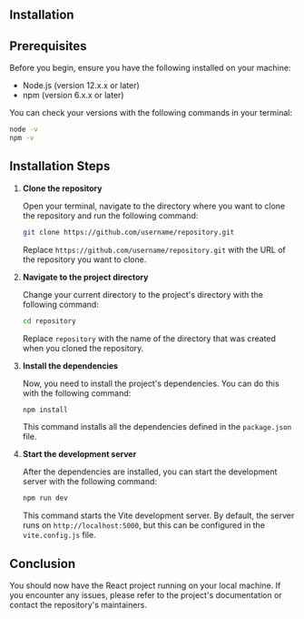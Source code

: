 ## Installation

## Prerequisites

Before you begin, ensure you have the following installed on your machine:

- Node.js (version 12.x.x or later)
- npm (version 6.x.x or later)

You can check your versions with the following commands in your terminal:

```bash
node -v
npm -v
```

## Installation Steps

1. **Clone the repository**

   Open your terminal, navigate to the directory where you want to clone the repository and run the following command:

   ```bash
   git clone https://github.com/username/repository.git
   ```

   Replace `https://github.com/username/repository.git` with the URL of the repository you want to clone.

2. **Navigate to the project directory**

   Change your current directory to the project's directory with the following command:

   ```bash
   cd repository
   ```

   Replace `repository` with the name of the directory that was created when you cloned the repository.

3. **Install the dependencies**

   Now, you need to install the project's dependencies. You can do this with the following command:

   ```bash
   npm install
   ```

   This command installs all the dependencies defined in the `package.json` file.

4. **Start the development server**

   After the dependencies are installed, you can start the development server with the following command:

   ```bash
   npm run dev
   ```

   This command starts the Vite development server. By default, the server runs on `http://localhost:5000`, but this can be configured in the `vite.config.js` file.

## Conclusion

You should now have the React project running on your local machine. If you encounter any issues, please refer to the project's documentation or contact the repository's maintainers.
